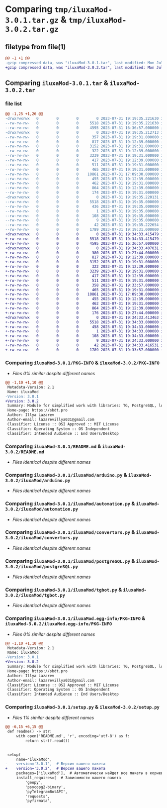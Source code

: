 # Comparing `tmp/iluxaMod-3.0.1.tar.gz` & `tmp/iluxaMod-3.0.2.tar.gz`

## filetype from file(1)

```diff
@@ -1 +1 @@
-gzip compressed data, was "iluxaMod-3.0.1.tar", last modified: Mon Jul 31 19:19:35 2023, max compression
+gzip compressed data, was "iluxaMod-3.0.2.tar", last modified: Mon Jul 31 19:34:33 2023, max compression
```

## Comparing `iluxaMod-3.0.1.tar` & `iluxaMod-3.0.2.tar`

### file list

```diff
@@ -1,25 +1,26 @@
-drwxrwxrwx   0        0        0        0 2023-07-31 19:19:35.221630 iluxaMod-3.0.1/
--rw-rw-rw-   0        0        0     5518 2023-07-31 19:19:35.221630 iluxaMod-3.0.1/PKG-INFO
--rw-rw-rw-   0        0        0     4595 2023-07-31 16:36:57.000000 iluxaMod-3.0.1/README.md
-drwxrwxrwx   0        0        0        0 2023-07-31 19:19:35.212713 iluxaMod-3.0.1/iluxaMod/
--rw-rw-rw-   0        0        0      357 2023-07-31 19:19:31.000000 iluxaMod-3.0.1/iluxaMod/__init__.py
--rw-rw-rw-   0        0        0      817 2023-07-31 19:12:39.000000 iluxaMod-3.0.1/iluxaMod/arduino.py
--rw-rw-rw-   0        0        0     3152 2023-07-31 19:19:31.000000 iluxaMod-3.0.1/iluxaMod/automation.py
--rw-rw-rw-   0        0        0      322 2023-07-31 19:12:39.000000 iluxaMod-3.0.1/iluxaMod/barcode.py
--rw-rw-rw-   0        0        0     3239 2023-07-31 19:19:31.000000 iluxaMod-3.0.1/iluxaMod/convertors.py
--rw-rw-rw-   0        0        0      417 2023-07-31 19:12:39.000000 iluxaMod-3.0.1/iluxaMod/distance.py
--rw-rw-rw-   0        0        0      511 2023-07-31 19:19:31.000000 iluxaMod-3.0.1/iluxaMod/keygen.py
--rw-rw-rw-   0        0        0      465 2023-07-31 19:19:31.000000 iluxaMod-3.0.1/iluxaMod/pickle.py
--rw-rw-rw-   0        0        0    10861 2023-07-31 17:09:30.000000 iluxaMod-3.0.1/iluxaMod/postgreSQL.py
--rw-rw-rw-   0        0        0      455 2023-07-31 19:12:39.000000 iluxaMod-3.0.1/iluxaMod/qr.py
--rw-rw-rw-   0        0        0      462 2023-07-31 19:19:31.000000 iluxaMod-3.0.1/iluxaMod/termux.py
--rw-rw-rw-   0        0        0      864 2023-07-31 19:12:39.000000 iluxaMod-3.0.1/iluxaMod/tgbot.py
--rw-rw-rw-   0        0        0      174 2023-07-31 19:19:31.000000 iluxaMod-3.0.1/iluxaMod/tools.py
-drwxrwxrwx   0        0        0        0 2023-07-31 19:19:35.220131 iluxaMod-3.0.1/iluxaMod.egg-info/
--rw-rw-rw-   0        0        0     5518 2023-07-31 19:19:35.000000 iluxaMod-3.0.1/iluxaMod.egg-info/PKG-INFO
--rw-rw-rw-   0        0        0      436 2023-07-31 19:19:35.000000 iluxaMod-3.0.1/iluxaMod.egg-info/SOURCES.txt
--rw-rw-rw-   0        0        0        1 2023-07-31 19:19:35.000000 iluxaMod-3.0.1/iluxaMod.egg-info/dependency_links.txt
--rw-rw-rw-   0        0        0      108 2023-07-31 19:19:35.000000 iluxaMod-3.0.1/iluxaMod.egg-info/requires.txt
--rw-rw-rw-   0        0        0        9 2023-07-31 19:19:35.000000 iluxaMod-3.0.1/iluxaMod.egg-info/top_level.txt
--rw-rw-rw-   0        0        0       42 2023-07-31 19:19:35.222654 iluxaMod-3.0.1/setup.cfg
--rw-rw-rw-   0        0        0     1789 2023-07-31 19:19:31.000000 iluxaMod-3.0.1/setup.py
+drwxrwxrwx   0        0        0        0 2023-07-31 19:34:33.415479 iluxaMod-3.0.2/
+-rw-rw-rw-   0        0        0     5518 2023-07-31 19:34:33.415479 iluxaMod-3.0.2/PKG-INFO
+-rw-rw-rw-   0        0        0     4595 2023-07-31 16:36:57.000000 iluxaMod-3.0.2/README.md
+drwxrwxrwx   0        0        0        0 2023-07-31 19:34:33.407031 iluxaMod-3.0.2/iluxaMod/
+-rw-rw-rw-   0        0        0      380 2023-07-31 19:27:44.000000 iluxaMod-3.0.2/iluxaMod/__init__.py
+-rw-rw-rw-   0        0        0      817 2023-07-31 19:12:39.000000 iluxaMod-3.0.2/iluxaMod/arduino.py
+-rw-rw-rw-   0        0        0     3152 2023-07-31 19:19:31.000000 iluxaMod-3.0.2/iluxaMod/automation.py
+-rw-rw-rw-   0        0        0      322 2023-07-31 19:12:39.000000 iluxaMod-3.0.2/iluxaMod/barcode.py
+-rw-rw-rw-   0        0        0     3239 2023-07-31 19:19:31.000000 iluxaMod-3.0.2/iluxaMod/convertors.py
+-rw-rw-rw-   0        0        0      417 2023-07-31 19:12:39.000000 iluxaMod-3.0.2/iluxaMod/distance.py
+-rw-rw-rw-   0        0        0      511 2023-07-31 19:19:31.000000 iluxaMod-3.0.2/iluxaMod/keygen.py
+-rw-rw-rw-   0        0        0      358 2023-07-31 19:33:57.000000 iluxaMod-3.0.2/iluxaMod/mechanics.py
+-rw-rw-rw-   0        0        0      465 2023-07-31 19:19:31.000000 iluxaMod-3.0.2/iluxaMod/pickle.py
+-rw-rw-rw-   0        0        0    10861 2023-07-31 17:09:30.000000 iluxaMod-3.0.2/iluxaMod/postgreSQL.py
+-rw-rw-rw-   0        0        0      455 2023-07-31 19:12:39.000000 iluxaMod-3.0.2/iluxaMod/qr.py
+-rw-rw-rw-   0        0        0      462 2023-07-31 19:19:31.000000 iluxaMod-3.0.2/iluxaMod/termux.py
+-rw-rw-rw-   0        0        0      864 2023-07-31 19:12:39.000000 iluxaMod-3.0.2/iluxaMod/tgbot.py
+-rw-rw-rw-   0        0        0      176 2023-07-31 19:27:44.000000 iluxaMod-3.0.2/iluxaMod/tools.py
+drwxrwxrwx   0        0        0        0 2023-07-31 19:34:33.413463 iluxaMod-3.0.2/iluxaMod.egg-info/
+-rw-rw-rw-   0        0        0     5518 2023-07-31 19:34:33.000000 iluxaMod-3.0.2/iluxaMod.egg-info/PKG-INFO
+-rw-rw-rw-   0        0        0      458 2023-07-31 19:34:33.000000 iluxaMod-3.0.2/iluxaMod.egg-info/SOURCES.txt
+-rw-rw-rw-   0        0        0        1 2023-07-31 19:34:33.000000 iluxaMod-3.0.2/iluxaMod.egg-info/dependency_links.txt
+-rw-rw-rw-   0        0        0      108 2023-07-31 19:34:33.000000 iluxaMod-3.0.2/iluxaMod.egg-info/requires.txt
+-rw-rw-rw-   0        0        0        9 2023-07-31 19:34:33.000000 iluxaMod-3.0.2/iluxaMod.egg-info/top_level.txt
+-rw-rw-rw-   0        0        0       42 2023-07-31 19:34:33.416531 iluxaMod-3.0.2/setup.cfg
+-rw-rw-rw-   0        0        0     1789 2023-07-31 19:33:57.000000 iluxaMod-3.0.2/setup.py
```

### Comparing `iluxaMod-3.0.1/PKG-INFO` & `iluxaMod-3.0.2/PKG-INFO`

 * *Files 0% similar despite different names*

```diff
@@ -1,10 +1,10 @@
 Metadata-Version: 2.1
 Name: iluxaMod
-Version: 3.0.1
+Version: 3.0.2
 Summary: Module for simplified work with libraries: TG, PostgreSQL, locations and more...
 Home-page: https://sbdt.pro
 Author: Illya Lazarev
 Author-email: lazarevillya031@gmail.com
 Classifier: License :: OSI Approved :: MIT License
 Classifier: Operating System :: OS Independent
 Classifier: Intended Audience :: End Users/Desktop
```

### Comparing `iluxaMod-3.0.1/README.md` & `iluxaMod-3.0.2/README.md`

 * *Files identical despite different names*

### Comparing `iluxaMod-3.0.1/iluxaMod/arduino.py` & `iluxaMod-3.0.2/iluxaMod/arduino.py`

 * *Files identical despite different names*

### Comparing `iluxaMod-3.0.1/iluxaMod/automation.py` & `iluxaMod-3.0.2/iluxaMod/automation.py`

 * *Files identical despite different names*

### Comparing `iluxaMod-3.0.1/iluxaMod/convertors.py` & `iluxaMod-3.0.2/iluxaMod/convertors.py`

 * *Files identical despite different names*

### Comparing `iluxaMod-3.0.1/iluxaMod/postgreSQL.py` & `iluxaMod-3.0.2/iluxaMod/postgreSQL.py`

 * *Files identical despite different names*

### Comparing `iluxaMod-3.0.1/iluxaMod/tgbot.py` & `iluxaMod-3.0.2/iluxaMod/tgbot.py`

 * *Files identical despite different names*

### Comparing `iluxaMod-3.0.1/iluxaMod.egg-info/PKG-INFO` & `iluxaMod-3.0.2/iluxaMod.egg-info/PKG-INFO`

 * *Files 0% similar despite different names*

```diff
@@ -1,10 +1,10 @@
 Metadata-Version: 2.1
 Name: iluxaMod
-Version: 3.0.1
+Version: 3.0.2
 Summary: Module for simplified work with libraries: TG, PostgreSQL, locations and more...
 Home-page: https://sbdt.pro
 Author: Illya Lazarev
 Author-email: lazarevillya031@gmail.com
 Classifier: License :: OSI Approved :: MIT License
 Classifier: Operating System :: OS Independent
 Classifier: Intended Audience :: End Users/Desktop
```

### Comparing `iluxaMod-3.0.1/setup.py` & `iluxaMod-3.0.2/setup.py`

 * *Files 1% similar despite different names*

```diff
@@ -6,15 +6,15 @@
 def readme() -> str:
     with open('README.md', 'r', encoding='utf-8') as f:
         return str(f.read())
 
 
 setup(
     name='iluxaMod',
-    version='3.0.1',  # Версия вашего пакета
+    version='3.0.2',  # Версия вашего пакета
     packages=['iluxaMod'],  # Автоматически найдет все пакеты в корневой директории
     install_requires=[  # Зависимости вашего пакета
         'geopy',
         'psycopg2-binary',
         'pyTelegramBotAPI',
         'requests',
         'pyfirmata',
```

